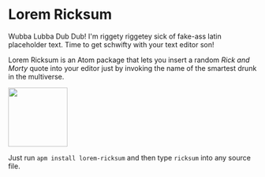 # Lorem Ricksum

Wubba Lubba Dub Dub! I'm riggety riggetey sick of fake-ass latin placeholder text.
Time to get schwifty with your text editor son!

Lorem Ricksum is an Atom package that lets you insert a random _Rick and Morty_
quote into your editor just by invoking the name of the smartest drunk in the
multiverse.

<img src=http://imgur.com/8cYOxyo.gif width=120/>

Just run `apm install lorem-ricksum` and then type `ricksum` into any source file.
